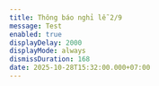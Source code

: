 ```yaml
---
title: Thông báo nghỉ lễ 2/9
message: Test
enabled: true
displayDelay: 2000
displayMode: always
dismissDuration: 168
date: 2025-10-28T15:32:00.000+07:00
---
```

